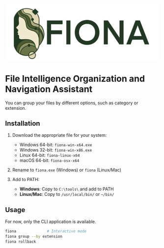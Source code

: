 ![alt text](FIONA_logo.png)
# File Intelligence Organization and Navigation Assistant

You can group your files by different options, such as category or extension.

## Installation

1. Download the appropriate file for your system:
   - Windows 64-bit: `fiona-win-x64.exe`
   - Windows 32-bit: `fiona-win-x86.exe`
   - Linux 64-bit: `fiona-linux-x64`
   - macOS 64-bit: `fiona-osx-x64`

2. Rename to `fiona.exe` (Windows) or `fiona` (Linux/Mac)

3. Add to PATH:
   - **Windows**: Copy to `C:\tools\` and add to PATH
   - **Linux/Mac**: Copy to `/usr/local/bin/` or `~/bin/`

## Usage
For now, only the CLI application is available.

```bash
fiona              # Interactive mode
fiona group --by extension
fiona rollback